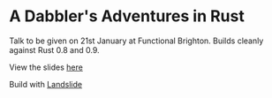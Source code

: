 A Dabbler's Adventures in Rust
=============================

Talk to be given on 21st January at Functional Brighton. Builds cleanly against Rust 0.8 and 0.9.

View the slides [here](http://angrylawyer.github.io/a-dabblers-adventures-in-rust/)

Build with [Landslide](https://github.com/adamzap/landslide)
